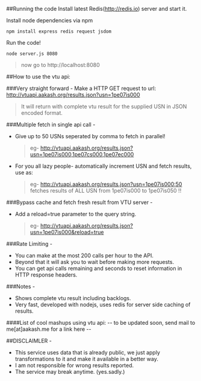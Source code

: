 ##Running the code
Install latest Redis(http://redis.io) server and start it.

Install node dependencies via npm
	
	npm install express redis request jsdom

Run the code!
	
	node server.js 8080

> now go to http://localhost:8080

##How to use the vtu api:


###Very straight forward -
Make a HTTP GET request to url: http://vtuapi.aakash.org/results.json?usn=1pe07is000

> It will return with complete vtu result for the supplied USN in JSON encoded format.
	

###Multiple fetch in single api call -
* Give up to 50 USNs seperated by comma to fetch in parallel!
  > eg- http://vtuapi.aakash.org/results.json?usn=1pe07is000,1pe07cs000,1pe07ec000
		
* For you all lazy people- automatically increment USN and fetch results, use as:
  > eg- http://vtuapi.aakash.org/results.json?usn=1pe07is000:50
  >	fetches results of ALL USN from 1pe07is000 to 1pe07is050 !!

###Bypass cache and fetch fresh result from VTU server -
* Add a reload=true parameter to the query string.
  > eg- http://vtuapi.aakash.org/results.json?usn=1pe07is000&reload=true
		
###Rate Limiting -
* You can make at the most 200 calls per hour to the API.
* Beyond that it will ask you to wait before making more requests.
* You can get api calls remaining and seconds to reset information in HTTP response headers.

		
###Notes -
* Shows complete vtu result including backlogs.
* Very fast, developed with nodejs, uses redis for server side caching of results.


####List of cool mashups using vtu api:	
-- to be updated soon, send mail to me[at]aakash.me for a link here --



##DISCLAIMLER - 
* This service uses data that is already public, we just apply transformations to it and make it available in a better way. 
* I am not responsible for wrong results reported.
* The service may break anytime. (yes.sadly.)
	

